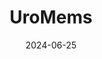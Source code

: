 ---  
layout: startup_page  
title: "UroMems"  
id: "uromems.com"  
permalink: "/uromemsuromems.com06252024/"  
website: "https://www.uromems.com"  
funding_round: "Series C"  
funding_amount: "$47M"  
investors: "Crédit Mutuel Innovation, European Innovation Council, Wellington Partners, Bpifrance, Supernova Invest, Hil-Invent, b-to-v Partners, Financière Arbevel"  
about: "UroMems develops innovative, implantable mechatronics technology to treat stress urinary incontinence (SUI). Their flagship product, UroActive, is a smart automated artificial urinary sphincter designed to improve patient outcomes and address unmet needs in SUI treatment. The technology is protected by over 150 patents."  
markets: "Medtech, Healthtech"  
hq: "Grenoble, Auvergne-Rhône-Alpes, France"  
founded_year: "2011"  
linkedin: "https://www.linkedin.com/company/uromems/"  
twitter: ""  
instagram: ""  
facebook: ""  
crunchbase: "https://www.crunchbase.com/organization/uromems"  
pitchbook: "https://pitchbook.com/profiles/company/168192-10"  

date_display: "25-Jun-2024"  
date: "2024-06-25"

# SEO Optimization  
meta_title: "UroMems - Series C Funding ($47M)"  
meta_description: "UroMems, UroMems develops innovative, implantable mechatronics technology to treat stress urinary incontinence (SUI). Their flagship product, UroActive, is a s..."  
meta_keywords: "UroMems, Medtech, Healthtech, Series C funding"  
canonical_url: "https://startup.projectstartups.com/uromemsuromems.com06252024/"  
---